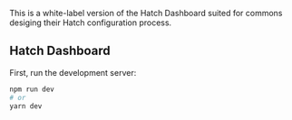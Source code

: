 This is a white-label version of the Hatch Dashboard suited for commons desiging their Hatch configuration process.

## Hatch Dashboard

First, run the development server:

```bash
npm run dev
# or
yarn dev
```
